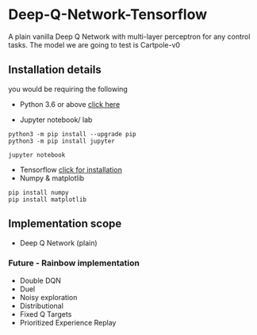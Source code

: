 # Deep-Q-Network-Tensorflow
A plain vanilla Deep Q Network with multi-layer perceptron for any control tasks. The model we are going to test is Cartpole-v0

## Installation details
you would be requiring the following
*    Python 3.6 or above [click here](https://www.python.org/downloads/)
    
*    Jupyter notebook/ lab

    python3 -m pip install --upgrade pip
    python3 -m pip install jupyter
    
    jupyter notebook
    
*    Tensorflow [click for installation](https://www.tensorflow.org/install)
*    Numpy & matplotlib
     
    pip install numpy
    pip install matplotlib

## Implementation scope
* Deep Q Network (plain)
### Future - Rainbow implementation
* Double DQN
* Duel
* Noisy exploration
* Distributional
* Fixed Q Targets
* Prioritized Experience Replay
